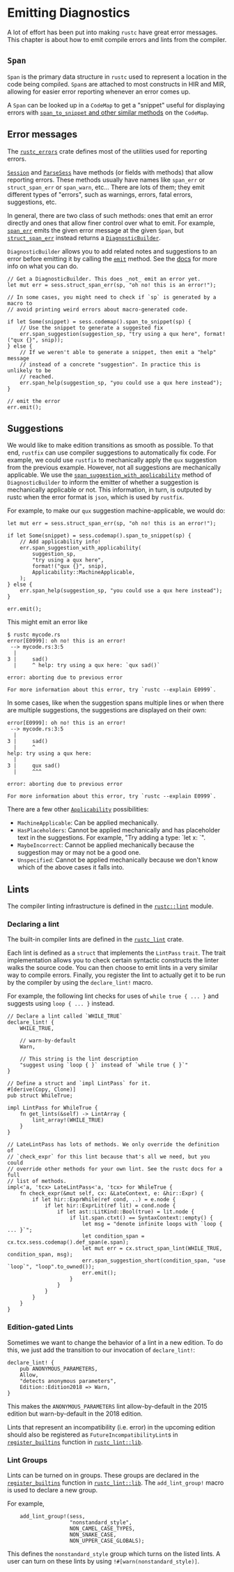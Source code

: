 # Emitting Diagnostics

A lot of effort has been put into making `rustc` have great error messages.
This chapter is about how to emit compile errors and lints from the compiler.

## `Span`

`Span` is the primary data structure in `rustc` used to represent a location in
the code being compiled. `Span`s are attached to most constructs in HIR and MIR,
allowing for easier error reporting whenever an error comes up.

A `Span` can be looked up in a `CodeMap` to get a "snippet" useful for
displaying errors with [`span_to_snippet` and other similar methods][sptosnip]
on the `CodeMap`.

[sptosnip]: https://doc.rust-lang.org/nightly/nightly-rustc/syntax/codemap/struct.CodeMap.html#method.span_to_snippet

## Error messages

The [`rustc_errors`][errors] crate defines most of the utilities used for
reporting errors.

[errors]: https://doc.rust-lang.org/nightly/nightly-rustc/rustc_errors/index.html

[`Session`][session] and [`ParseSess`][parsesses] have
methods (or fields with methods) that allow reporting errors. These methods
usually have names like `span_err` or `struct_span_err` or `span_warn`, etc...
There are lots of them; they emit different types of "errors", such as
warnings, errors, fatal errors, suggestions, etc.

[parsesses]: https://doc.rust-lang.org/nightly/nightly-rustc/syntax/parse/struct.ParseSess.html
[session]: https://doc.rust-lang.org/nightly/nightly-rustc/rustc/session/struct.Session.html

In general, there are two class of such methods: ones that emit an error
directly and ones that allow finer control over what to emit. For example,
[`span_err`][spanerr] emits the given error message at the given `Span`, but
[`struct_span_err`][strspanerr] instead returns a
[`DiagnosticBuilder`][diagbuild].

`DiagnosticBuilder` allows you to add related notes and suggestions to an error
before emitting it by calling the [`emit`][emit] method. See the
[docs][diagbuild] for more info on what you can do.

[spanerr]: https://doc.rust-lang.org/nightly/nightly-rustc/rustc/session/struct.Session.html#method.span_err
[strspanerr]: https://doc.rust-lang.org/nightly/nightly-rustc/rustc/session/struct.Session.html#method.struct_span_err
[diagbuild]: https://doc.rust-lang.org/nightly/nightly-rustc/rustc_errors/diagnostic_builder/struct.DiagnosticBuilder.html
[emit]: https://doc.rust-lang.org/nightly/nightly-rustc/rustc_errors/diagnostic_builder/struct.DiagnosticBuilder.html#method.emit

```rust,ignore
// Get a DiagnosticBuilder. This does _not_ emit an error yet.
let mut err = sess.struct_span_err(sp, "oh no! this is an error!");

// In some cases, you might need to check if `sp` is generated by a macro to
// avoid printing weird errors about macro-generated code.

if let Some(snippet) = sess.codemap().span_to_snippet(sp) {
    // Use the snippet to generate a suggested fix
    err.span_suggestion(suggestion_sp, "try using a qux here", format!("qux {}", snip));
} else {
    // If we weren't able to generate a snippet, then emit a "help" message
    // instead of a concrete "suggestion". In practice this is unlikely to be
    // reached.
    err.span_help(suggestion_sp, "you could use a qux here instead");
}

// emit the error
err.emit();
```

## Suggestions

We would like to make edition transitions as smooth as possible. To that end,
`rustfix` can use compiler suggestions to automatically fix code. For example,
we could use `rustfix` to mechanically apply the `qux` suggestion from the
previous example. However, not all suggestions are mechanically applicable.  We
use the [`span_suggestion_with_applicability`][sswa] method of
`DiagnosticBuilder` to inform the emitter of whether a suggestion is
mechanically applicable or not.  This information, in turn, is outputed by
rustc when the error format is `json`, which is used by `rustfix`.

[sswa]: https://doc.rust-lang.org/nightly/nightly-rustc/rustc_errors/struct.DiagnosticBuilder.html#method.span_suggestion_with_applicability

For example, to make our `qux` suggestion machine-applicable, we would do:

```rust,ignore
let mut err = sess.struct_span_err(sp, "oh no! this is an error!");

if let Some(snippet) = sess.codemap().span_to_snippet(sp) {
    // Add applicability info!
    err.span_suggestion_with_applicability(
        suggestion_sp,
        "try using a qux here",
        format!("qux {}", snip),
        Applicability::MachineApplicable,
    );
} else {
    err.span_help(suggestion_sp, "you could use a qux here instead");
}

err.emit();
```

This might emit an error like

```console
$ rustc mycode.rs
error[E0999]: oh no! this is an error!
 --> mycode.rs:3:5
  |
3 |     sad()
  |     ^ help: try using a qux here: `qux sad()`

error: aborting due to previous error

For more information about this error, try `rustc --explain E0999`.
```

In some cases, like when the suggestion spans multiple lines or when there are
multiple suggestions, the suggestions are displayed on their own:

```console
error[E0999]: oh no! this is an error!
 --> mycode.rs:3:5
  |
3 |     sad()
  |     ^
help: try using a qux here:
  |
3 |     qux sad()
  |     ^^^

error: aborting due to previous error

For more information about this error, try `rustc --explain E0999`.
```

There are a few other [`Applicability`][appl] possibilities:

- `MachineApplicable`: Can be applied mechanically.
- `HasPlaceholders`: Cannot be applied mechanically and has placeholder text in
  the suggestions. For example, "Try adding a type: \`let x: <type>\`".
- `MaybeIncorrect`: Cannot be applied mechanically because the suggestion may
  or may not be a good one.
- `Unspecified`: Cannot be applied mechanically because we don't know which
  of the above cases it falls into.

[appl]: https://doc.rust-lang.org/nightly/nightly-rustc/rustc_errors/enum.Applicability.html

## Lints

The compiler linting infrastructure is defined in the [`rustc::lint`][rlint]
module.

[rlint]: https://doc.rust-lang.org/nightly/nightly-rustc/rustc/lint/index.html

### Declaring a lint

The built-in compiler lints are defined in the [`rustc_lint`][builtin]
crate.

[builtin]: https://doc.rust-lang.org/nightly/nightly-rustc/rustc_lint/index.html

Each lint is defined as a `struct` that implements the `LintPass` `trait`. The
trait implementation allows you to check certain syntactic constructs the
linter walks the source code. You can then choose to emit lints in a very
similar way to compile errors. Finally, you register the lint to actually get
it to be run by the compiler by using the `declare_lint!` macro.

For example, the following lint checks for uses
of `while true { ... }` and suggests using `loop { ... }` instead.

```rust,ignore
// Declare a lint called `WHILE_TRUE`
declare_lint! {
    WHILE_TRUE,

    // warn-by-default
    Warn,

    // This string is the lint description
    "suggest using `loop { }` instead of `while true { }`"
}

// Define a struct and `impl LintPass` for it.
#[derive(Copy, Clone)]
pub struct WhileTrue;

impl LintPass for WhileTrue {
    fn get_lints(&self) -> LintArray {
        lint_array!(WHILE_TRUE)
    }
}

// LateLintPass has lots of methods. We only override the definition of
// `check_expr` for this lint because that's all we need, but you could
// override other methods for your own lint. See the rustc docs for a full
// list of methods.
impl<'a, 'tcx> LateLintPass<'a, 'tcx> for WhileTrue {
    fn check_expr(&mut self, cx: &LateContext, e: &hir::Expr) {
        if let hir::ExprWhile(ref cond, ..) = e.node {
            if let hir::ExprLit(ref lit) = cond.node {
                if let ast::LitKind::Bool(true) = lit.node {
                    if lit.span.ctxt() == SyntaxContext::empty() {
                        let msg = "denote infinite loops with `loop { ... }`";
                        let condition_span = cx.tcx.sess.codemap().def_span(e.span);
                        let mut err = cx.struct_span_lint(WHILE_TRUE, condition_span, msg);
                        err.span_suggestion_short(condition_span, "use `loop`", "loop".to_owned());
                        err.emit();
                    }
                }
            }
        }
    }
}
```

### Edition-gated Lints

Sometimes we want to change the behavior of a lint in a new edition. To do this,
we just add the transition to our invocation of `declare_lint!`:

```rust,ignore
declare_lint! {
    pub ANONYMOUS_PARAMETERS,
    Allow,
    "detects anonymous parameters",
    Edition::Edition2018 => Warn,
}
```

This makes the `ANONYMOUS_PARAMETERS` lint allow-by-default in the 2015 edition
but warn-by-default in the 2018 edition.

Lints that represent an incompatibility (i.e. error) in the upcoming edition should
also be registered as `FutureIncompatibilityLint`s in
[`register_builtins`][rbuiltins] function in [`rustc_lint::lib`][builtin].

### Lint Groups

Lints can be turned on in groups. These groups are declared in the
[`register_builtins`][rbuiltins] function in [`rustc_lint::lib`][builtin]. The
`add_lint_group!` macro is used to declare a new group.

[rbuiltins]: https://doc.rust-lang.org/nightly/nightly-rustc/rustc_lint/fn.register_builtins.html

For example,

```rust,ignore
    add_lint_group!(sess,
                    "nonstandard_style",
                    NON_CAMEL_CASE_TYPES,
                    NON_SNAKE_CASE,
                    NON_UPPER_CASE_GLOBALS);
```

This defines the `nonstandard_style` group which turns on the listed lints. A
user can turn on these lints by using `!#[warn(nonstandard_style)]`.
